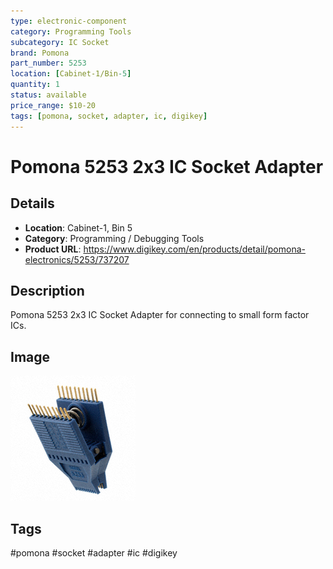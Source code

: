 ```yaml
---
type: electronic-component
category: Programming Tools
subcategory: IC Socket
brand: Pomona
part_number: 5253
location: [Cabinet-1/Bin-5]
quantity: 1
status: available
price_range: $10-20
tags: [pomona, socket, adapter, ic, digikey]
---
```


# Pomona 5253 2x3 IC Socket Adapter

## Details

- **Location**: Cabinet-1, Bin 5
- **Category**: Programming / Debugging Tools
- **Product URL**: https://www.digikey.com/en/products/detail/pomona-electronics/5253/737207

## Description

Pomona 5253 2x3 IC Socket Adapter for connecting to small form factor ICs.

## Image

![Pomona 5253 2x3 IC Socket Adapter](<../attachments/MFG_5253_sml (200x200).jpg>)

## Tags

#pomona #socket #adapter #ic #digikey
